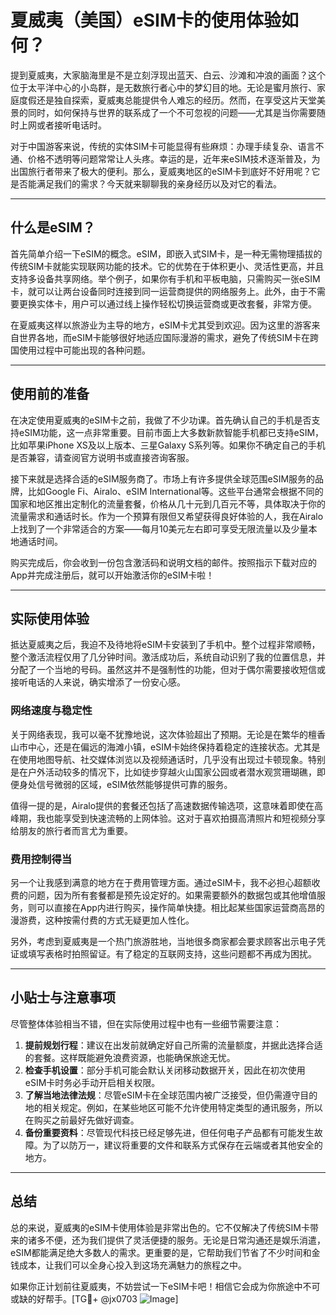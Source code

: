 # 夏威夷（美国）eSIM卡的使用体验如何？

提到夏威夷，大家脑海里是不是立刻浮现出蓝天、白云、沙滩和冲浪的画面？这个位于太平洋中心的小岛群，是无数旅行者心中的梦幻目的地。无论是蜜月旅行、家庭度假还是独自探索，夏威夷总能提供令人难忘的经历。然而，在享受这片天堂美景的同时，如何保持与世界的联系成了一个不可忽视的问题——尤其是当你需要随时上网或者接听电话时。

对于中国游客来说，传统的实体SIM卡可能显得有些麻烦：办理手续复杂、语言不通、价格不透明等问题常常让人头疼。幸运的是，近年来eSIM技术逐渐普及，为出国旅行者带来了极大的便利。那么，夏威夷地区的eSIM卡到底好不好用呢？它是否能满足我们的需求？今天就来聊聊我的亲身经历以及对它的看法。

---

## 什么是eSIM？

首先简单介绍一下eSIM的概念。eSIM，即嵌入式SIM卡，是一种无需物理插拔的传统SIM卡就能实现联网功能的技术。它的优势在于体积更小、灵活性更高，并且支持多设备共享网络。举个例子，如果你有手机和平板电脑，只需购买一张eSIM卡，就可以让两台设备同时连接到同一运营商提供的网络服务上。此外，由于不需要更换实体卡，用户可以通过线上操作轻松切换运营商或更改套餐，非常方便。

在夏威夷这样以旅游业为主导的地方，eSIM卡尤其受到欢迎。因为这里的游客来自世界各地，而eSIM卡能够很好地适应国际漫游的需求，避免了传统SIM卡在跨国使用过程中可能出现的各种问题。

---

## 使用前的准备

在决定使用夏威夷的eSIM卡之前，我做了不少功课。首先确认自己的手机是否支持eSIM功能，这一点非常重要。目前市面上大多数新款智能手机都已支持eSIM，比如苹果iPhone XS及以上版本、三星Galaxy S系列等。如果你不确定自己的手机是否兼容，请查阅官方说明书或直接咨询客服。

接下来就是选择合适的eSIM服务商了。市场上有许多提供全球范围eSIM服务的品牌，比如Google Fi、Airalo、eSIM International等。这些平台通常会根据不同的国家和地区推出定制化的流量套餐，价格从几十元到几百元不等，具体取决于你的流量需求和通话时长。作为一个预算有限但又希望获得良好体验的人，我在Airalo上找到了一个非常适合的方案——每月10美元左右即可享受无限流量以及少量本地通话时间。

购买完成后，你会收到一份包含激活码和说明文档的邮件。按照指示下载对应的App并完成注册后，就可以开始激活你的eSIM卡啦！

---

## 实际使用体验

抵达夏威夷之后，我迫不及待地将eSIM卡安装到了手机中。整个过程非常顺畅，整个激活流程仅用了几分钟时间。激活成功后，系统自动识别了我的位置信息，并分配了一个当地的号码。虽然这并不是强制性的功能，但对于偶尔需要接收短信或接听电话的人来说，确实增添了一份安心感。

### 网络速度与稳定性

关于网络表现，我可以毫不犹豫地说，这次体验超出了预期。无论是在繁华的檀香山市中心，还是在偏远的海滩小镇，eSIM卡始终保持着稳定的连接状态。尤其是在使用地图导航、社交媒体浏览以及视频通话时，几乎没有出现过卡顿现象。特别是在户外活动较多的情况下，比如徒步穿越火山国家公园或者潜水观赏珊瑚礁，即便身处信号微弱的区域，eSIM依然能够提供可靠的服务。

值得一提的是，Airalo提供的套餐还包括了高速数据传输选项，这意味着即使在高峰期，我也能享受到快速流畅的上网体验。这对于喜欢拍摄高清照片和短视频分享给朋友的旅行者而言尤为重要。

### 费用控制得当

另一个让我感到满意的地方在于费用管理方面。通过eSIM卡，我不必担心超额收费的问题，因为所有套餐都是预先设定好的。如果需要额外的数据包或其他增值服务，则可以直接在App内进行购买，操作简单快捷。相比起某些国家运营商高昂的漫游费，这种按需付费的方式无疑更加人性化。

另外，考虑到夏威夷是一个热门旅游胜地，当地很多商家都会要求顾客出示电子凭证或填写表格时拍照留证。有了稳定的互联网支持，这些问题都不再成为困扰。

---

## 小贴士与注意事项

尽管整体体验相当不错，但在实际使用过程中也有一些细节需要注意：

1. **提前规划行程**：建议在出发前就确定好自己所需的流量额度，并据此选择合适的套餐。这样既能避免浪费资源，也能确保旅途无忧。
2. **检查手机设置**：部分手机可能会默认关闭移动数据开关，因此在初次使用eSIM卡时务必手动开启相关权限。
3. **了解当地法律法规**：尽管eSIM卡在全球范围内被广泛接受，但仍需遵守目的地的相关规定。例如，在某些地区可能不允许使用特定类型的通讯服务，所以在购买之前最好先做好调查。
4. **备份重要资料**：尽管现代科技已经足够先进，但任何电子产品都有可能发生故障。为了以防万一，建议将重要的文件和联系方式保存在云端或者其他安全的地方。

---

## 总结

总的来说，夏威夷的eSIM卡使用体验是非常出色的。它不仅解决了传统SIM卡带来的诸多不便，还为我们提供了灵活便捷的服务。无论是日常沟通还是娱乐消遣，eSIM都能满足绝大多数人的需求。更重要的是，它帮助我们节省了不少时间和金钱成本，让我们可以全身心投入到这场充满魅力的旅程之中。

如果你正计划前往夏威夷，不妨尝试一下eSIM卡吧！相信它会成为你旅途中不可或缺的好帮手。[TG💪+ @jx0703 ![Image](https://github.com/user-attachments/assets/dbca1d08-cadb-493c-b0ec-ad6f7a83f270)]